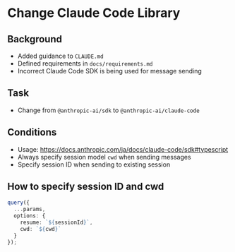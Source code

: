 # Change Claude Code Library

## Background

- Added guidance to `CLAUDE.md`
- Defined requirements in `docs/requirements.md`
- Incorrect Claude Code SDK is being used for message sending

## Task

- Change from `@anthropic-ai/sdk` to `@anthropic-ai/claude-code`

## Conditions

- Usage: <https://docs.anthropic.com/ja/docs/claude-code/sdk#typescript>
- Always specify session model `cwd` when sending messages
- Specify session ID when sending to existing session

## How to specify session ID and cwd

```ts
query({
  ...params,
  options: {
    resume: `${sessionId}`,
    cwd: `${cwd}`
  }
});
```
